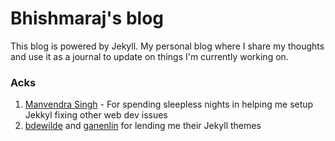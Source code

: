 # Bhishmaraj's blog

This blog is powered by Jekyll. My personal blog where I share my thoughts and use it as a journal to update on things I'm currently working on.

### Acks

1. [Manvendra Singh](https://github.com/manu-chroma) - For spending sleepless nights in helping me setup Jekkyl fixing other web dev issues
2. [bdewilde](https://github.com/bdewilde/bdewilde.github.io) and [ganenlin](https://github.com/galenlin/galenlin.github.io) for lending me their Jekyll themes







